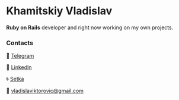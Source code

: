 # Khamitskiy Vladislav
**Ruby on Rails** developer and right now working on my own projects.

### Contacts
:iphone: [Telegram](https://t.me/vladislav_khamitskiy)

:busts_in_silhouette: [LinkedIn](http://www.linkedin.com/in/vladislav-khamitskiy)

:cyclone:	[Setka](https://setka.ru/accounts/51389) 

:email: vladislaviktorovic@gmail.com

